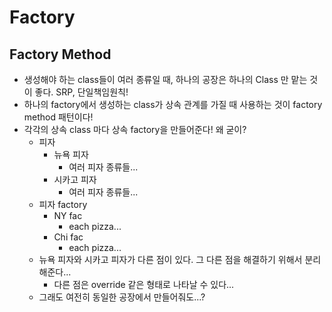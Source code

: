# Factory #
## Factory Method
* 생성해야 하는 class들이 여러 종류일 때, 하나의 공장은 하나의 Class 만 맡는 것이 좋다. SRP, 단일책임원칙!
* 하나의 factory에서 생성하는 class가 상속 관계를 가질 때 사용하는 것이 factory method 패턴이다!
* 각각의 상속 class 마다 상속 factory을 만들어준다! 왜 굳이?
    * 피자
        * 뉴욕 피자
            * 여러 피자 종류들...
        * 시카고 피자
            * 여러 피자 종류들...
    * 피자 factory
        * NY fac
            * each pizza... 
        * Chi fac
            * each pizza...
    * 뉴욕 피자와 시카고 피자가 다른 점이 있다. 그 다른 점을 해결하기 위해서 분리해준다... 
        * 다른 점은 override 같은 형태로 나타날 수 있다...
    * 그래도 여전히 동일한 공장에서 만들어줘도...? 